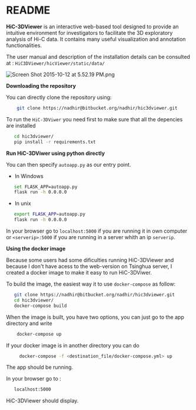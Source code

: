 # README #

**HiC-3DViewer** is an interactive web-based tool designed to provide an intuitive environment for investigators to facilitate the 3D exploratory analysis of Hi-C data. It contains   many useful visualization and  annotation functionalities.

The user manual and description of the installation details can be consulted at : `HiC3DViewer/hicViewer/static/data/`

![Screen Shot 2015-10-12 at 5.52.19 PM.png](https://bitbucket.org/repo/nnrpjM/images/366262424-Screen%20Shot%202015-10-12%20at%205.52.19%20PM.png)


**Downloading the repository**

You can directly clone the repository using:


```bash
    git clone https://nadhir@bitbucket.org/nadhir/hic3dviewer.git
```


To run the `HiC-3DViwer` you need first to make sure that all the depencies are installed


```bash
   cd hic3dviewer/
   pip install -r requirements.txt
```

**Run HiC-3DViwer using python directly**

You can then specify `autoapp.py` as our entry point.

- In Windows

```bash
   set FLASK_APP=autoapp.py
   flask run -h 0.0.0.0
```

- In unix

```bash
   export FLASK_APP=autoapp.py
   flask run -h 0.0.0.0
```


In your browser go to `localhost:5000` if you are running it in own computer or `<serverip>:5000` if you are running in a server whith an ip `serverip`.

**Using the docker image**

Because some users had some dificulties running HiC-3DViewer and because I don't have acess to the web-version on Tsinghua server, I created a docker image to make it easy to run HiC-3DViwer.


To build the image, the easiest way it to use `docker-compose` as follow:


```bash
   git clone https://nadhir@bitbucket.org/nadhir/hic3dviewer.git
   cd hic3dviewer/
   docker-compose build
```


When the image is built, you have two options, you can just go to the app directory and write


```bash
    docker-compose up
```
If your docker image is in another directory you can do 


```bash
     docker-compose -f <destination_file/docker-compose.yml> up
```

The app should be running.

In your browser go to :


```bash
   localhost:5000
```

HiC-3DViewer should display.
